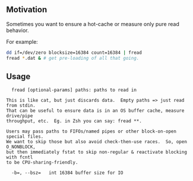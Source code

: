 Motivation
----------

Sometimes you want to ensure a hot-cache or measure only pure read behavior.

For example:
```sh
dd if=/dev/zero blocksize=16384 count=16384 | fread
fread *.dat & # get pre-loading of all that going.
```

Usage
-----
```
  fread [optional-params] paths: paths to read in

This is like cat, but just discards data.  Empty paths => just read from stdin.
That can be useful to ensure data is in an OS buffer cache, measure drive/pipe
throughput, etc.  Eg. in Zsh you can say: fread **.

Users may pass paths to FIFOs/named pipes or other block-on-open special files.
We want to skip those but also avoid check-then-use races.  So, open O_NONBLOCK,
but then immediately fstat to skip non-regular & reactivate blocking with fcntl
to be CPU-sharing-friendly.

  -b=, --bsz=   int 16384 buffer size for IO
```
